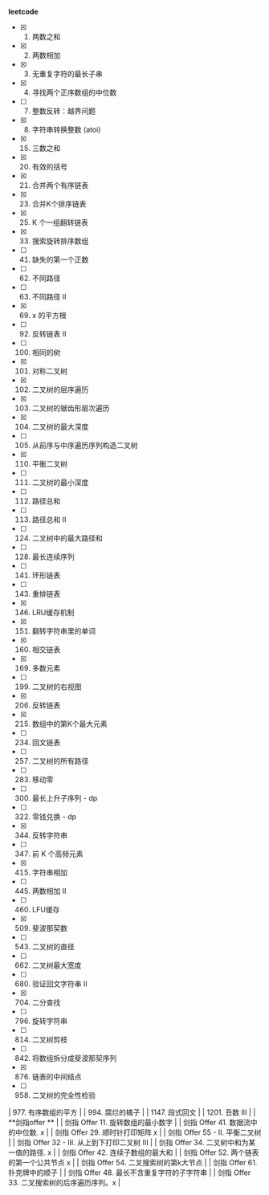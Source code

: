 **leetcode**

- [x] 1. 两数之和 

- [x] 2. 两数相加 

- [x] 3. 无重复字符的最长子串

- [x] 4. 寻找两个正序数组的中位数

- [ ] 7. 整数反转：越界问题

- [x] 8. 字符串转换整数 (atoi)

- [x] 15. 三数之和

- [x] 20. 有效的括号

- [x] 21. 合并两个有序链表

- [x] 23. 合并K个排序链表

- [x] 25. K 个一组翻转链表

- [x] 33. 搜索旋转排序数组

- [ ] 41. 缺失的第一个正数

- [ ] 62. 不同路径

- [ ] 63. 不同路径 II

- [x] 69. x 的平方根

- [ ] 92. 反转链表 II

- [ ] 100. 相同的树

- [x] 101. 对称二叉树

- [x] 102. 二叉树的层序遍历

- [x] 103. 二叉树的锯齿形层次遍历

- [x] 104. 二叉树的最大深度

- [ ] 105. 从前序与中序遍历序列构造二叉树

- [x] 110. 平衡二叉树

- [ ] 111. 二叉树的最小深度

- [ ] 112. 路径总和

- [ ] 113. 路径总和 II

- [ ] 124. 二叉树中的最大路径和

- [ ] 128. 最长连续序列

- [ ] 141. 环形链表

- [ ] 143. 重排链表

- [x] 146. LRU缓存机制

- [x] 151. 翻转字符串里的单词

- [x] 160. 相交链表

- [x] 169. 多数元素

- [ ] 199. 二叉树的右视图

- [x] 206. 反转链表

- [x] 215. 数组中的第K个最大元素

- [ ] 234. 回文链表

- [ ] 257. 二叉树的所有路径

- [ ] 283. 移动零

- [ ] 300. 最长上升子序列 - dp

- [ ] 322. 零钱兑换 - dp

- [x] 344. 反转字符串

- [ ] 347. 前 K 个高频元素

- [x] 415. 字符串相加

- [ ] 445. 两数相加 II

- [ ] 460. LFU缓存

- [x] 509. 斐波那契数

- [ ] 543. 二叉树的直径

- [ ] 662. 二叉树最大宽度

- [ ] 680. 验证回文字符串 Ⅱ

- [x] 704. 二分查找

- [ ] 796. 旋转字符串

- [ ] 814. 二叉树剪枝

- [ ] 842. 将数组拆分成斐波那契序列

- [x] 876. 链表的中间结点

- [ ] 958. 二叉树的完全性检验



| 977. 有序数组的平方                         |
| 994. 腐烂的橘子                             |
| 1147. 段式回文                              |
| 1201. 丑数 III                              |
| **剑指offer **                              |
| 剑指 Offer 11. 旋转数组的最小数字           |
| 剑指 Offer 41. 数据流中的中位数. x          |
| 剑指 Offer 29. 顺时针打印矩阵  x            |
| 剑指 Offer 55 - II. 平衡二叉树              |
| 剑指 Offer 32 - III. 从上到下打印二叉树 III |
| 剑指 Offer 34. 二叉树中和为某一值的路径. x  |
| 剑指 Offer 42. 连续子数组的最大和           |
| 剑指 Offer 52. 两个链表的第一个公共节点  x  |
| 剑指 Offer 54. 二叉搜索树的第k大节点        |
| 剑指 Offer 61. 扑克牌中的顺子               |
| 剑指 Offer 48. 最长不含重复字符的子字符串   |
| 剑指 Offer 33. 二叉搜索树的后序遍历序列。x  |
